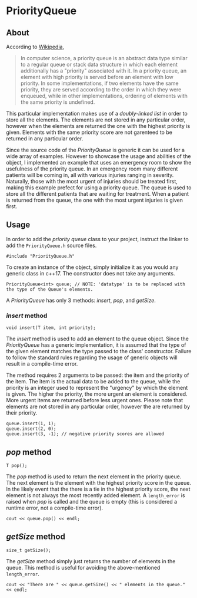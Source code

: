 # PriorityQueue

## About

According to [Wikipedia](https://en.wikipedia.org/wiki/Priority_queue),

> In computer science, a priority queue is an abstract data type similar to a regular queue or stack data structure in which each element additionally has a "priority"
> associated with it. In a priority queue, an element with high priority is served before an element with low priority. In some implementations, if two elements have the
> same priority, they are served according to the order in which they were enqueued, while in other implementations, ordering of elements with the same priority is
> undefined.

This particular implementation makes use of a *doubly-linked list* in order to store all the elements. The elements are not stored in any particular order, however when
the elements are returned the one with the highest priority is given. Elements with the same priority score are not garenteed to be returned in any particular order.

Since the source code of the *PriorityQueue* is generic it can be used for a wide array of examples. However to showcase the usage and abilities of the object, I implemented
an example that uses an emergency room to show the usefulness of the priority queue. In an emergency room many different patients will be coming in, all with various injuries ranging in severity. Naturally, those with the most urgent of injuries should be treated first, making this example prefect for using a priority queue. The queue is used to store all the different patients that are waiting for treatment. When a patient is returned from the queue, the one with the most urgent injuries is given first.

## Usage

In order to add the *priority queue* class to your project, instruct the linker to add the ```PriorityQueue.h``` source files.

    #include "PriorityQueue.h"

To create an instance of the object, simply initialize it as you would any generic class in c++17. The constructor does not take any arguments.

    PriorityQueue<int> queue; // NOTE: 'datatype' is to be replaced with the type of the Queue's elements.
    
A *PriorityQueue* has only 3 methods: *insert*, *pop*, and *getSize*.

### *insert* method

    void insert(T item, int priority);

The *insert* method is used to add an element to the queue object. Since the *PriorityQueue* has a generic implementation, it is assumed that the type of the
given element matches the type passed to the class' constructor. Failure to follow the standard rules regarding the usage of generic objects will result in a compile-time
error. 

The method requires 2 arguments to be passed: the item and the priority of the item. The item is the actual data to be added to the queue, while the priority is an integer
used to represent the "urgency" by which the element is given. The higher the priority, the more urgent an element is considered. More urgent items are returned before
less urgent ones. Please note that elements are not stored in any particular order, however the are returned by their priority.

    queue.insert(1, 1);
    queue.insert(2, 0);
    queue.insert(3, -1); // negative priority scores are allowed
    
## *pop* method

    T pop();
    
The *pop* method is used to return the next element in the priority queue. The next element is the element with the highest priority score in the queue.
In the likely event that the there is a tie in the highest priority score, the next element is not always the most recently added element. A ```length_error``` is raised
when *pop* is called and the queue is empty (this is considered a runtime error, not a compile-time error).

    cout << queue.pop() << endl;

## *getSize* method

    size_t getSize();
    
The *getSize* method simply just returns the number of elements in the queue. This method is useful for avoiding the above-mentioned ```length_error```.

    cout << "There are " << queue.getSize() << " elements in the queue." << endl;
   
